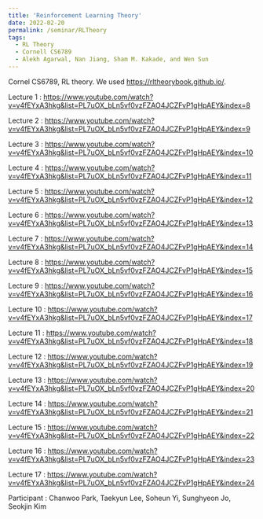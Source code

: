 ```yaml
---
title: 'Reinforcement Learning Theory'
date: 2022-02-20
permalink: /seminar/RLTheory
tags:
  - RL Theory
  - Cornell CS6789
  - Alekh Agarwal, Nan Jiang, Sham M. Kakade, and Wen Sun
---
```


Cornel CS6789, RL theory. We used https://rltheorybook.github.io/. 

Lecture 1 : https://www.youtube.com/watch?v=v4fEYxA3hkg&list=PL7uOX_bLn5vf0vzFZAO4JCZFvP1gHpAEY&index=8

Lecture 2 : https://www.youtube.com/watch?v=v4fEYxA3hkg&list=PL7uOX_bLn5vf0vzFZAO4JCZFvP1gHpAEY&index=9

Lecture 3 : https://www.youtube.com/watch?v=v4fEYxA3hkg&list=PL7uOX_bLn5vf0vzFZAO4JCZFvP1gHpAEY&index=10

Lecture 4 : https://www.youtube.com/watch?v=v4fEYxA3hkg&list=PL7uOX_bLn5vf0vzFZAO4JCZFvP1gHpAEY&index=11

Lecture 5 : https://www.youtube.com/watch?v=v4fEYxA3hkg&list=PL7uOX_bLn5vf0vzFZAO4JCZFvP1gHpAEY&index=12

Lecture 6 : https://www.youtube.com/watch?v=v4fEYxA3hkg&list=PL7uOX_bLn5vf0vzFZAO4JCZFvP1gHpAEY&index=13

Lecture 7 : https://www.youtube.com/watch?v=v4fEYxA3hkg&list=PL7uOX_bLn5vf0vzFZAO4JCZFvP1gHpAEY&index=14

Lecture 8 : https://www.youtube.com/watch?v=v4fEYxA3hkg&list=PL7uOX_bLn5vf0vzFZAO4JCZFvP1gHpAEY&index=15

Lecture 9 : https://www.youtube.com/watch?v=v4fEYxA3hkg&list=PL7uOX_bLn5vf0vzFZAO4JCZFvP1gHpAEY&index=16

Lecture 10 : https://www.youtube.com/watch?v=v4fEYxA3hkg&list=PL7uOX_bLn5vf0vzFZAO4JCZFvP1gHpAEY&index=17

Lecture 11 : https://www.youtube.com/watch?v=v4fEYxA3hkg&list=PL7uOX_bLn5vf0vzFZAO4JCZFvP1gHpAEY&index=18

Lecture 12 : https://www.youtube.com/watch?v=v4fEYxA3hkg&list=PL7uOX_bLn5vf0vzFZAO4JCZFvP1gHpAEY&index=19

Lecture 13 : https://www.youtube.com/watch?v=v4fEYxA3hkg&list=PL7uOX_bLn5vf0vzFZAO4JCZFvP1gHpAEY&index=20

Lecture 14 : https://www.youtube.com/watch?v=v4fEYxA3hkg&list=PL7uOX_bLn5vf0vzFZAO4JCZFvP1gHpAEY&index=21

Lecture 15 : https://www.youtube.com/watch?v=v4fEYxA3hkg&list=PL7uOX_bLn5vf0vzFZAO4JCZFvP1gHpAEY&index=22

Lecture 16 : https://www.youtube.com/watch?v=v4fEYxA3hkg&list=PL7uOX_bLn5vf0vzFZAO4JCZFvP1gHpAEY&index=23

Lecture 17 : https://www.youtube.com/watch?v=v4fEYxA3hkg&list=PL7uOX_bLn5vf0vzFZAO4JCZFvP1gHpAEY&index=24

Participant : Chanwoo Park, Taekyun Lee, Soheun Yi, Sunghyeon Jo, Seokjin Kim 
